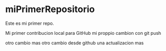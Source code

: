 # miPrimerRepositorio
Este es mi primer repo.

Mi primer contribucion local para GitHub
mi proppio cambion con git push

otro cambio mas
otro cambio desde github
una actualizacion mas

